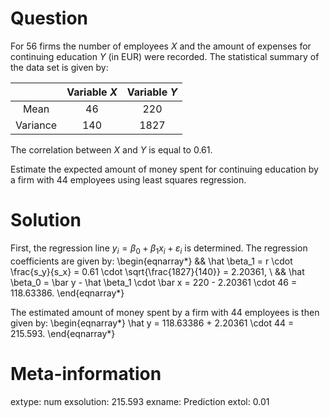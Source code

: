 

Question
========

For 56 firms the number of employees $X$ and the amount of
expenses for continuing education $Y$ (in EUR) were recorded. The
statistical summary of the data set is given by:

|          | Variable $X$ | Variable $Y$ |
|:--------:|:------------:|:------------:|
| Mean     | 46       | 220       |
| Variance | 140     | 1827     |

The correlation between $X$ and $Y$ is equal to 0.61.

Estimate the expected amount of money spent for continuing education
by a firm with 44 employees using least squares regression.


Solution
========

First, the regression line $y_i = \beta_0 + \beta_1 x_i +
\varepsilon_i$ is determined.  The regression coefficients are given by:
\begin{eqnarray*}
&& \hat \beta_1 = r \cdot \frac{s_y}{s_x} = 
0.61 \cdot \sqrt{\frac{1827}{140}} = 2.20361, \\
&& \hat \beta_0 = \bar y - \hat \beta_1 \cdot \bar x = 
220 - 2.20361 \cdot 46 = 118.63386.
\end{eqnarray*}

The estimated amount of money spent by a firm with
44 employees is then given by:
\begin{eqnarray*}
\hat y = 118.63386 + 2.20361 \cdot 44 = 215.593.
\end{eqnarray*}

Meta-information
================
extype: num
exsolution: 215.593
exname: Prediction
extol: 0.01
